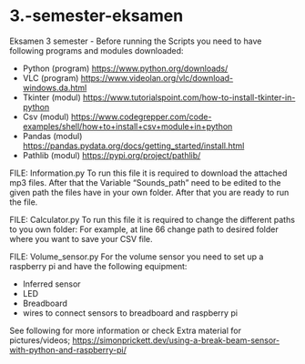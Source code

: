 # 3.-semester-eksamen
Eksamen 3 semester -
Before running the Scripts you need to have following programs and modules downloaded:
- Python (program) https://www.python.org/downloads/ 
- VLC (program) https://www.videolan.org/vlc/download-windows.da.html
- Tkinter (modul) https://www.tutorialspoint.com/how-to-install-tkinter-in-python
- Csv (modul) https://www.codegrepper.com/code-examples/shell/how+to+install+csv+module+in+python
- Pandas (modul) https://pandas.pydata.org/docs/getting_started/install.html
- Pathlib (modul) https://pypi.org/project/pathlib/

FILE: Information.py
To run this file it is required to download the attached mp3 files. After that the Variable “Sounds_path” need to be edited to the given path the files have in your own folder. After that you are ready to run the file.



FILE: Calculator.py
To run this file it is required to change the different paths to you own folder: 
For example, at line 66 change path to desired folder where you want to save your CSV file.

FILE: Volume_sensor.py
For the volume sensor you need to set up a raspberry pi and have the following equipment:
- Inferred sensor
- LED
- Breadboard
- wires to connect sensors to breadboard and raspberry pi

See following for more information or check Extra material for pictures/videos;  https://simonprickett.dev/using-a-break-beam-sensor-with-python-and-raspberry-pi/
